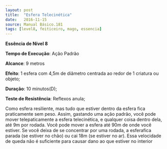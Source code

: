 ```yaml
---
layout: post
title:  "Esfera Telecinética"
date:   2016-11-15
source: Manual Básico.181
tags: [level8, feiticeiro, mago, essencia]
---
```


**Essência de Nível 8**

**Tempo de Execução**: Ação Padrão

**Alcance**: 9 metros

**Efeito**: 1 esfera com 4,5m de diâmetro centrada ao redor de 1 criatura ou objeto;

**Duração**: 10 minutos(D);

**Teste de Resistência**: Reflexos anula;

Como esfera resiliente, mas tudo que estiver dentro da esfera fica  praticamente sem peso. Assim, gastando uma ação padrão, você pode mover telepaticamente a esfera telecinética, e qualquer coisa dentro dela, até 9m por rodada. Você pode mover a esfera até 90m de onde você estiver.
Se você deixa de se concentrar por uma rodada, a esferafica parada (se estiver no chão) ou cai 18m (se estiver no ar). Essa velocidade de queda não é suficiente para causar dano ao que estiver no interior